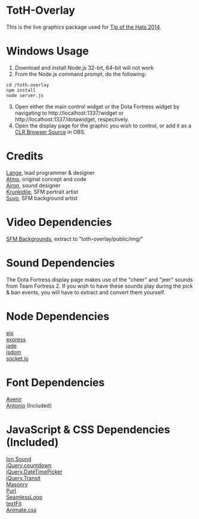 # TotH-Overlay
This is the live graphics package used for [Tip of the Hats 2014](https://www.youtube.com/playlist?list=PLJUPqfTTJdNnxdK5YlAo3y2jQj188jl0_).

# Windows Usage
1. Download and install Node.js 32-bit, 64-bit will not work
2. From the Node.js command prompt, do the following:
```
cd /toth-overlay
npm install
node server.js
```
3. Open either the main control widget or the Dota Fortress widget by navigating to http://localhost:1337/widget or http://localhost:1337/dotawidget, respectively.
4. Open the display page for the graphic you wish to control, or add it as a [CLR Browser Source](http://obsproject.com/forum/resources/clr-browser-source-plugin.22/) in OBS.

# Credits
[Lange](http://alexvancamp.com), lead programmer & designer  
[Atmo](https://github.com/atmosfar), original concept and code  
[Airon](http://aironaudio.weebly.com/), sound designer  
[Krunkidile](https://youtube.com/user/anangrysockpuppet), SFM portrait artist  
[Suyo](https://www.youtube.com/user/suyooo), SFM background artist

# Video Dependencies
[SFM Backgrounds](https://mega.co.nz/#!hN9zURDB!1EWRGyzW19SYwWvcWSnVruukp6RHV7wsGW7f7hXRHd8), extract to "toth-overlay/public/img/"

# Sound Dependencies
The Dota Fortress display page makes use of the "cheer" and "jeer" sounds from Team Fortress 2. If you wish to have these sounds play during the pick & ban events, you will have to extract and convert them yourself.

# Node Dependencies
[ejs](http://embeddedjs.com/)  
[express](http://expressjs.com/)  
[jade](http://jade-lang.com/)  
[jsdom](https://github.com/tmpvar/jsdom)  
[socket.io](http://socket.io/)  

# Font Dependencies
[Avenir](http://www.myfonts.com/fonts/linotype/avenir/)  
[Antonio](http://www.fontsquirrel.com/fonts/antonio) (Included)

# JavaScript & CSS Dependencies (Included)
[Ion.Sound](http://ionden.com/a/plugins/ion.sound/en.html)  
[jQuery.countdown](http://hilios.github.io/jQuery.countdown/)  
[jQuery.DateTimePicker](http://xdsoft.net/jqplugins/datetimepicker/)  
[jQuery.Transit](http://ricostacruz.com/jquery.transit/)  
[Masonry](http://masonry.desandro.com/)  
[Purl](https://github.com/allmarkedup/purl)  
[SeamlessLoop](https://github.com/Hivenfour/SeamlessLoop)  
[textFit](https://github.com/STRML/textFit)  
[Animate.css](http://daneden.github.io/animate.css/)  